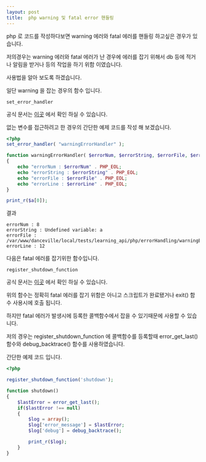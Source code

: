 ```yaml
---
layout: post
title:  php warning 및 fatal error 핸들링
---
```


php 로 코드를 작성하다보면 warning 에러와 fatal 에러를 핸들링 하고싶은 경우가 있습니다.

저의경우는 warning 에러와 fatal 에러가 난 경우에 에러를 잡기 위해서 db 등에 적거나 알림을 받거나 등의 작업을 하기 위함 이였습니다.

사용법을 알아 보도록 하겠습니다.

일단 warning 을 잡는 경우의 함수 입니다.

```
set_error_handler
```

공식 문서는 [이곳](http://php.net/manual/en/function.set-error-handler.php) 에서 확인 하실 수 있습니다.

없는 변수를 접근하려고 한 경우의 간단한 예제 코드를 작성 해 보겠습니다. 

```php
<?php
set_error_handler( "warningErrorHandler" );

function warningErrorHandler( $errorNum, $errorString, $errorFile, $errorLine, $errorContext = null )
{
    echo "errorNum : $errorNum" . PHP_EOL;
    echo "errorString : $errorString" . PHP_EOL;
    echo "errorFile : $errorFile" . PHP_EOL;
    echo "errorLine : $errorLine" . PHP_EOL;
}

print_r($a[0]);
```

결과

```
errorNum : 8
errorString : Undefined variable: a
errorFile : /var/www/danceville/local/tests/learning_api/php/errorHandling/warningErrorHandling.php
errorLine : 12
```

다음은 fatal 에러를 잡기위한 함수입니다. 

```
register_shutdown_function
```

공식 문서는 [이곳](http://php.net/manual/en/function.register-shutdown-function.php) 에서 확인 하실 수 있습니다.

위의 함수는 정확히 fatal 에러를 잡기 위함은 아니고 스크립트가 완료됐거나 exit() 함수 사용시에 호출 됩니다.

하지만 fatal 에러가 발생시에 등록한 콜백함수에서 잡을 수 있기때문에 사용할 수 있습니다.

저의 경우는 register_shutdown_function 에 콜백함수를 등록할때 error_get_last() 함수와 debug_backtrace() 함수를 사용하였습니다.

간단한 예제 코드 입니다.

```php
<?php

register_shutdown_function('shutdown');

function shutdown()
{
    $lastError = error_get_last();
    if($lastError !== null)
    {
        $log = array();
        $log['error_message'] = $lastError;
        $log['debug'] = debug_backtrace();

        print_r($log);
    }
}
```